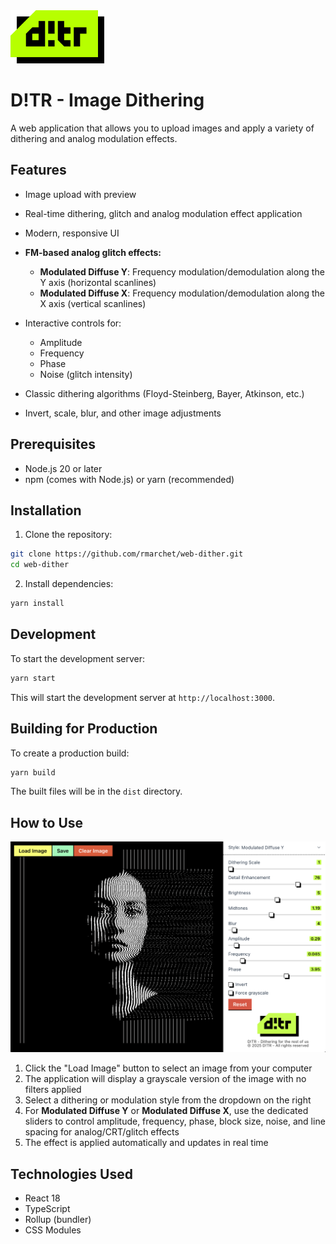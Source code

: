 <img src="public/logo.svg" width="150" alt="D!TR" />

# D!TR - Image Dithering

A web application that allows you to upload images and apply a variety of dithering and analog modulation effects.

## Features

- Image upload with preview
- Real-time dithering, glitch and analog modulation effect application

- Modern, responsive UI
- **FM-based analog glitch effects:**
  - **Modulated Diffuse Y**: Frequency modulation/demodulation along the Y axis (horizontal scanlines)
  - **Modulated Diffuse X**: Frequency modulation/demodulation along the X axis (vertical scanlines)
- Interactive controls for:
  - Amplitude
  - Frequency
  - Phase
  - Noise (glitch intensity)
- Classic dithering algorithms (Floyd-Steinberg, Bayer, Atkinson, etc.)
- Invert, scale, blur, and other image adjustments

## Prerequisites

- Node.js 20 or later
- npm (comes with Node.js) or yarn (recommended)

## Installation

1. Clone the repository:
```bash
git clone https://github.com/rmarchet/web-dither.git
cd web-dither
```

2. Install dependencies:
```bash
yarn install
```

## Development

To start the development server:

```bash
yarn start
```

This will start the development server at `http://localhost:3000`.

## Building for Production

To create a production build:

```bash
yarn build
```

The built files will be in the `dist` directory.

## How to Use

<img src="screenshot.png" alt="D!TR main UI" />

1. Click the "Load Image" button to select an image from your computer
2. The application will display a grayscale version of the image with no filters applied
3. Select a dithering or modulation style from the dropdown on the right
4. For **Modulated Diffuse Y** or **Modulated Diffuse X**, use the dedicated sliders to control amplitude, frequency, phase, block size, noise, and line spacing for analog/CRT/glitch effects
5. The effect is applied automatically and updates in real time

## Technologies Used

- React 18
- TypeScript
- Rollup (bundler)
- CSS Modules
